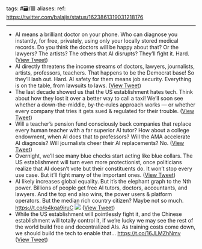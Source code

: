 tags: #🗃/🟥 
aliases: 
ref: 
https://twitter.com/balajis/status/1623861319031218176

---

- AI means a brilliant doctor on your phone. Who can diagnose you instantly, for free, privately, using only your locally stored medical records.
  Do you think the doctors will be happy about that? Or the lawyers? The artists? The others that AI disrupts?
  They’ll fight it. Hard. ([View Tweet](https://twitter.com/balajis/status/1623861319031218176))
- AI directly threatens the income streams of doctors, lawyers, journalists, artists, professors, teachers.
  That happens to be the Democrat base!
  So they’ll lash out. Hard. AI safety for them means job security. Everything is on the table, from lawsuits to laws. ([View Tweet](https://twitter.com/balajis/status/1623864711048761344))
- The last decade showed us that the US establishment hates tech.
  Think about how they lost it over a better way to call a taxi!
  We’ll soon see whether a down-the-middle, by-the-rules approach works — or whether every company that tries it gets sued & regulated for their trouble. ([View Tweet](https://twitter.com/balajis/status/1623867921352237056))
- Will a teacher’s pension fund consciously back companies that replace every human teacher with a far superior AI tutor?
  How about a college endowment, when AI does that to professors?
  Will the AMA accelerate AI diagnosis?
  Will journalists cheer their AI replacements?
  No. ([View Tweet](https://twitter.com/balajis/status/1623869864199995393))
- Overnight, we’ll see many blue checks start acting like blue collars.
  The US establishment will turn even more protectionist, once politicians realize that AI doesn’t vote but their constituents do.
  It won’t stop every use case. But it’ll fight many of the important ones. ([View Tweet](https://twitter.com/balajis/status/1623871229487878144))
- AI likely increases global equality. But it’s the elephant graph to the Nth power.
  Billions of people get free AI tutors, doctors, accountants, and lawyers.
  And the top end also wins, the power users & platform operators.
  But the median rich country citizen? Maybe not so much. https://t.co/o4kqa9iruC 
  ![](https://pbs.twimg.com/media/FokrPpBaIAEja50.jpg) ([View Tweet](https://twitter.com/balajis/status/1623876698306662401))
- While the US establishment will pointlessly fight it, and the Chinese establishment will totally control it, if we’re lucky we may see the rest of the world build free and decentralized AIs.
  As training costs come down, we should build the tech to enable that… https://t.co/16JLMZhNmv ([View Tweet](https://twitter.com/balajis/status/1623877822287691777))
